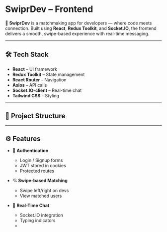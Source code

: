 # SwiprDev – Frontend

🎯 **SwiprDev** is a  matchmaking app for developers — where code meets connection. Built using **React**, **Redux Toolkit**, and **Socket.IO**, the frontend delivers a smooth, swipe-based experience with real-time messaging.

---

## 🛠 Tech Stack

- **React** – UI framework
- **Redux Toolkit** – State management
- **React Router** – Navigation
- **Axios** – API calls
- **Socket.IO-client** – Real-time chat
- **Tailwind CSS** – Styling

---

## 📁 Project Structure


---

## ⚙️ Features

- 🔐 **Authentication**
  - Login / Signup forms
  - JWT stored in cookies
  - Protected routes

- 💘 **Swipe-based Matching**
  - Swipe left/right on devs
  - View matched users

    
- 💬 **Real-Time Chat**
  - Socket.IO integration
  - Typing indicators
  - 

